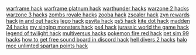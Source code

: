 <a href="https://datastudio.google.com/reporting/e3adccb4-fa58-41ba-a60b-20b4ad9f3be9?s=warframe-hack">warframe hack</a>
<a href="https://datastudio.google.com/reporting/0f147e08-7484-49ab-bf32-d99a9985e938?s=warframe-platnum-hack">warframe platnum hack</a>
<a href="https://datastudio.google.com/reporting/78c512f3-d45d-47dc-8f4a-7717ebaf5c36?s=warthunder-hacks">warthunder hacks</a>
<a href="https://datastudio.google.com/reporting/85333abe-eebe-486c-8da7-71d728ddd674?s=warzone-2-hacks">warzone 2 hacks</a>
<a href="https://datastudio.google.com/reporting/b8dcd12a-8bcd-422c-bd7a-0f54300f7dda?s=warzone-3-hacks">warzone 3 hacks</a>
<a href="https://datastudio.google.com/reporting/36ef98b3-9fa1-4641-911a-27de794b2e66?s=zombs-royale-hacks">zombs royale hacks</a>
<a href="https://datastudio.google.com/reporting/16349492-7fc9-435d-8942-6368fb0915e7?s=zooba-hack">zooba hack</a>
<a href="https://datastudio.google.com/reporting/4fe0ac05-dcb2-4853-a8cb-57a6ef5aebf6?s=zscaler-hack">zscaler hack</a>
<a href="https://datastudio.google.com/reporting/a7c69899-6596-42e4-a4fc-cb606c98def2?s=zyn-rewards-hack">zyn rewards hack</a>
<a href="https://datastudio.google.com/reporting/ef25378a-7c3c-4033-88fa-d9e3ed51d518?s=in-and-out-hacks">in and out hacks</a>
<a href="https://datastudio.google.com/reporting/5ca6cb0e-4183-472a-a538-252e33a94e14?s=lego-hack">lego hack</a>
<a href="https://datastudio.google.com/reporting/5ca9e713-3a59-4cd3-bd1e-c66c2b032c34?s=psvita-hack">psvita hack</a>
<a href="https://datastudio.google.com/reporting/5eef2b8e-ce3f-41ed-b02d-d6ca04aca6c7?s=ps5-hack">ps5 hack</a>
<a href="https://datastudio.google.com/reporting/5f5ad025-ba28-4057-b359-203b7dee7d0d?s=kite-dot-hack">kite dot hack</a>
<a href="https://datastudio.google.com/reporting/606d2be7-c2af-4e51-abca-2d58f15d06cf?s=madden-24-hacks">madden 24 hacks</a>
<a href="https://datastudio.google.com/reporting/60d6c619-b072-4588-b041-61261733007d?s=my-singing-monsters-hack">my singing monsters hack</a>
<a href="https://datastudio.google.com/reporting/61b0a2bd-88b1-4b75-8afe-5724af929d30?s=ps4-hack">ps4 hack</a>
<a href="https://datastudio.google.com/reporting/620bd1e1-35b2-445f-8abf-c98ffd181f0a?s=jurassic-world-the-game-hack">jurassic world the game hack</a>
<a href="https://datastudio.google.com/reporting/6227ad88-650f-4f9c-ac4d-984d558e0c80?s=legend-of-twilight-hack">legend of twilight hack</a>
<a href="https://datastudio.google.com/reporting/6383b3e6-50d5-4baf-9c1c-06e72fbb0b65?s=multiversus-hacks">multiversus hacks</a>
<a href="https://datastudio.google.com/reporting/0b9f1a97-0cfc-4524-8330-f4896a7da1aa?s=pokemon-fire-red-hack">pokemon fire red hack</a>
<a href="https://datastudio.google.com/reporting/0bce1850-f41c-4b37-adf1-a6716bdf4b7b?s=pet-sim-99-hacks">pet sim 99 hacks</a>
<a href="https://datastudio.google.com/reporting/0d51fde3-3880-418c-9c5f-e3ccf57b4dae?s=how-to-get-free-sound-board-in-discord-hack">how to get free sound board in discord hack</a>
<a href="https://datastudio.google.com/reporting/0e466c0d-aeeb-4fde-89e6-39a1bed573f8?s=hell-divers-2-hacks">hell divers 2 hacks</a>
<a href="https://datastudio.google.com/reporting/0f6bbdc0-57fb-404c-9017-ca20651d9ff8?s=halo-mcc-unlimted-spartan-points-hack">halo mcc unlimted spartan points hack</a>
